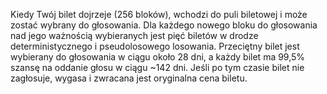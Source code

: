 Kiedy Twój bilet dojrzeje (256 bloków), wchodzi do puli biletowej i może zostać wybrany do głosowania. Dla każdego nowego bloku do głosowania nad jego ważnością wybieranych jest pięć biletów w drodze deterministycznego i pseudolosowego losowania. Przeciętny bilet jest wybierany do głosowania w ciągu około 28 dni, a każdy bilet ma 99,5% szansę na oddanie głosu w ciągu ~142 dni. Jeśli po tym czasie bilet nie zagłosuje, wygasa i zwracana jest oryginalna cena biletu.
